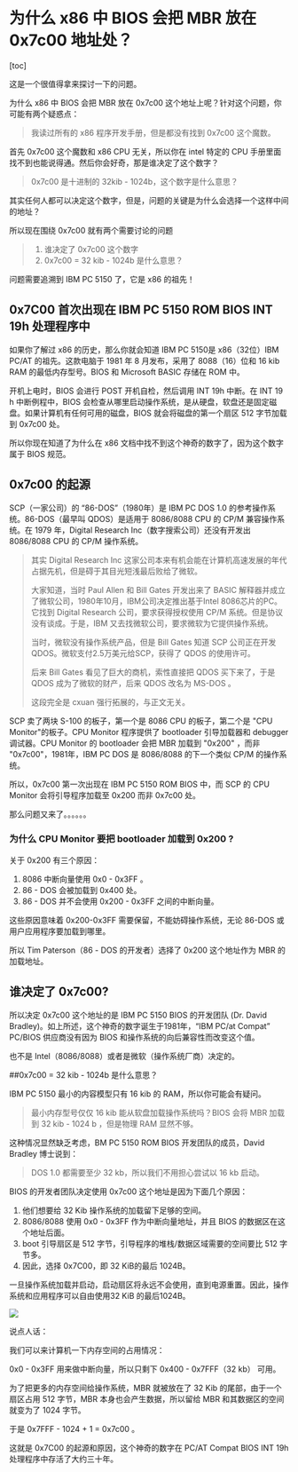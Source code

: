 # 为什么 x86 中 BIOS 会把 MBR 放在 0x7c00 地址处？

[toc]

这是一个很值得拿来探讨一下的问题。

为什么 x86 中 BIOS 会把 MBR 放在 0x7c00 这个地址上呢？针对这个问题，你可能有两个疑惑点：

> 我读过所有的 x86 程序开发手册，但是都没有找到 0x7c00 这个魔数。

首先 0x7c00 这个魔数和 x86 CPU 无关，所以你在 intel 特定的 CPU 手册里面找不到也能说得通。然后你会好奇，那是谁决定了这个数字？

> 0x7c00 是十进制的 32kib - 1024b，这个数字是什么意思？

其实任何人都可以决定这个数字，但是，问题的关键是为什么会选择一个这样中间的地址？

所以现在围绕 0x7c00 就有两个需要讨论的问题

>1. 谁决定了 0x7c00 这个数字
>2. 0x7c00 = 32 kib - 1024b 是什么意思？ 

问题需要追溯到 IBM PC 5150 了，它是 x86 的祖先！

## 0x7C00 首次出现在 IBM PC 5150 ROM BIOS INT 19h 处理程序中

如果你了解过 x86 的历史，那么你就会知道 IBM PC 5150是 x86（32位）IBM PC/AT 的祖先。这款电脑于 1981 年 8 月发布，采用了 8088（16）位和 16 kib RAM 的最低内存型号。BIOS 和 Microsoft BASIC 存储在 ROM 中。

开机上电时，BIOS 会进行 POST 开机自检，然后调用 INT 19h 中断。在 INT 19 h 中断例程中，BIOS 会检查从哪里启动操作系统，是从硬盘，软盘还是固定磁盘。如果计算机有任何可用的磁盘，BIOS 就会将磁盘的第一个扇区 512 字节加载到 0x7c00 处。

所以你现在知道了为什么在 x86 文档中找不到这个神奇的数字了，因为这个数字属于 BIOS 规范。

## 0x7c00 的起源

SCP（一家公司）的 “86-DOS”（1980年）是 IBM PC DOS 1.0 的参考操作系统。86-DOS（最早叫 QDOS）是适用于 8086/8088 CPU 的 CP/M 兼容操作系统。在 1979 年，Digital Research Inc（数字搜索公司）还没有开发出 8086/8088 CPU 的 CP/M 操作系统。

>其实 Digital Research Inc 这家公司本来有机会能在计算机高速发展的年代占据先机，但是碍于其目光短浅最后败给了微软。
>
>大家知道，当时 Paul Allen 和 Bill Gates 开发出来了 BASIC 解释器并成立了微软公司，1980年10月，IBM公司决定推出基于Intel 8086芯片的PC。它找到 Digital Research 公司，要求获得授权使用 CP/M 系统。但是协议没有谈成。于是，IBM 又去找微软公司，要求微软为它提供操作系统。
>
>当时，微软没有操作系统产品，但是 Bill Gates 知道 SCP 公司正在开发 QDOS。微软支付2.5万美元给SCP，获得了 QDOS 的使用许可。
>
>后来 Bill Gates 看见了巨大的商机，索性直接把 QDOS 买下来了，于是 QDOS 成为了微软的财产，后来 QDOS 改名为 MS-DOS 。
>
>这段完全是 cxuan 强行拓展的，与正文无关。

SCP 卖了两块 S-100 的板子，第一个是 8086 CPU 的板子，第二个是 "CPU Monitor"的板子。CPU Monitor 程序提供了 bootloader 引导加载器和 debugger 调试器。CPU Monitor 的 bootloader 会把 MBR 加载到 "0x200" ，而非 "0x7c00"，1981年，IBM PC DOS 是 8086/8088 的下一个类似 CP/M 的操作系统。

所以，0x7c00 第一次出现在 IBM PC 5150 ROM BIOS 中，而 SCP 的 CPU Monitor 会将引导程序加载至 0x200 而非 0x7c00 处。

那么问题又来了。。。。。。

### 为什么 CPU Monitor 要把 bootloader 加载到 0x200 ?

关于 0x200 有三个原因：

1. 8086 中断向量使用 0x0 - 0x3FF 。
2. 86 - DOS 会被加载到 0x400 处。
3. 86 - DOS 并不会使用 0x200 - 0x3FF 之间的中断向量。

这些原因意味着 0x200-0x3FF 需要保留，不能妨碍操作系统，无论 86-DOS 或用户应用程序要加载到哪里。

所以 Tim Paterson（86 - DOS 的开发者）选择了 0x200 这个地址作为 MBR 的加载地址。

## 谁决定了 0x7c00?

所以决定 0x7c00 这个地址的是 IBM PC 5150 BIOS 的开发团队 (Dr. David Bradley)。如上所述，这个神奇的数字诞生于1981年，“IBM PC/at Compat” PC/BIOS 供应商没有因为 BIOS 和操作系统的向后兼容性而改变这个值。

也不是 Intel（8086/8088）或者是微软（操作系统厂商）决定的。

##0x7c00 = 32 kib - 1024b 是什么意思？  

IBM PC 5150 最小的内容模型只有 16 kib 的 RAM，所以你可能会有疑问。

> 最小内存型号仅仅 16 kib 能从软盘加载操作系统吗？BIOS 会将 MBR 加载到 32 kib - 1024 b ，但是物理 RAM 显然不够。

这种情况显然缺乏考虑，BM PC 5150 ROM BIOS 开发团队的成员，David Bradley 博士说到：

>DOS 1.0 都需要至少 32 kb，所以我们不用担心尝试以 16 kb 启动。

BIOS 的开发者团队决定使用 0x7c00 这个地址是因为下面几个原因：

1. 他们想要给 32 Kib 操作系统的加载留下足够的空间。
2. 8086/8088 使用 0x0 - 0x3FF 作为中断向量地址，并且 BIOS 的数据区在这个地址后面。
3. boot 引导扇区是 512 字节，引导程序的堆栈/数据区域需要的空间要比 512 字节多。
4. 因此，选择 0x7C00，即 32 KiB的最后 1024B。

一旦操作系统加载并启动，启动扇区将永远不会使用，直到电源重置。因此，操作系统和应用程序可以自由使用32 KiB 的最后1024B。

![](https://www.cxuan.vip/image-20230816220232763.png)

说点人话：

我们可以来计算机一下内存空间的占用情况：

0x0 - 0x3FF 用来做中断向量，所以只剩下 0x400 - 0x7FFF（32 kb） 可用。

为了把更多的内存空间给操作系统，MBR 就被放在了 32 Kib 的尾部，由于一个扇区占用 512 字节，MBR 本身也会产生数据，所以留给 MBR 和其数据区的空间就变为了 1024 字节。

于是 0x7FFF - 1024 + 1 = 0x7c00 。

这就是 0x7C00 的起源和原因，这个神奇的数字在 PC/AT Compat BIOS INT 19h 处理程序中存活了大约三十年。